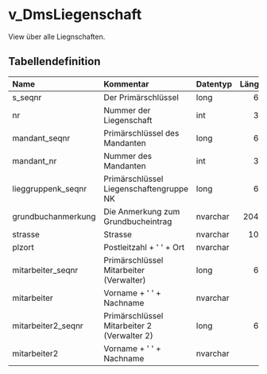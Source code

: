 # v_DmsLiegenschaft

View über alle Liegnschaften.

## Tabellendefinition

| Name               | Kommentar                                   | Datentyp | Länge | Nullable |
| :----------------- | :------------------------------------------ | :------- | ----: | :------: |
| s_seqnr            | Der Primärschlüssel                         | long     |    64 |    N     |
| nr                 | Nummer der Liegenschaft                     | int      |    32 |    N     |
| mandant_seqnr      | Primärschlüssel des Mandanten               | long     |    64 |    N     |
| mandant_nr         | Nummer des Mandanten                        | int      |    32 |    N     |
| lieggruppenk_seqnr | Primärschlüssel Liegenschaftengruppe NK     | long     |    64 |    J     |
| grundbuchanmerkung | Die Anmerkung zum Grundbucheintrag          | nvarchar |  2048 |    N     |
| strasse            | Strasse                                     | nvarchar |   100 |    N     |
| plzort             | Postleitzahl + ' '  + Ort                   | nvarchar |       |    N     |
| mitarbeiter_seqnr  | Primärschlüssel Mitarbeiter (Verwalter)     | long     |    64 |    J     |
| mitarbeiter        | Vorname + ' ' + Nachname                    | nvarchar |       |    N     |
| mitarbeiter2_seqnr | Primärschlüssel Mitarbeiter 2 (Verwalter 2) | long     |    64 |    J     |
| mitarbeiter2       | Vorname + ' ' + Nachname                    | nvarchar |       |    N     |
